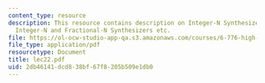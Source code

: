 ```yaml
---
content_type: resource
description: This resource contains description on Integer-N Synthesizers, Noise in
  Integer-N and Fractional-N Synthesizers etc.
file: https://ol-ocw-studio-app-qa.s3.amazonaws.com/courses/6-776-high-speed-communication-circuits-spring-2005/2db46141dcd838bf67f8205b509e1db0_lec22.pdf
file_type: application/pdf
resourcetype: Document
title: lec22.pdf
uid: 2db46141-dcd8-38bf-67f8-205b509e1db0
---
```

